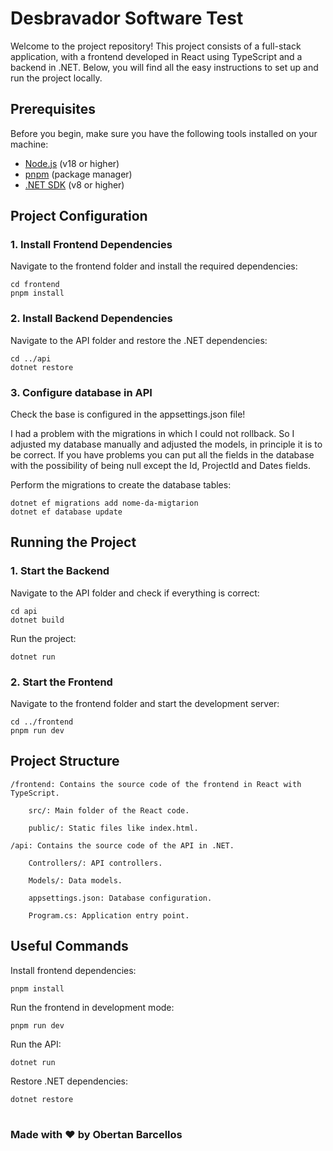 # Desbravador Software Test

Welcome to the project repository! This project consists of a full-stack application, with a frontend developed in React using TypeScript and a backend in .NET. Below, you will find all the easy instructions to set up and run the project locally.

## Prerequisites

Before you begin, make sure you have the following tools installed on your machine:

- [Node.js](https://nodejs.org/) (v18 or higher)
- [pnpm](https://pnpm.io/) (package manager)
- [.NET SDK](https://dotnet.microsoft.com/download) (v8 or higher)

## Project Configuration

### 1. Install Frontend Dependencies

Navigate to the frontend folder and install the required dependencies:

    cd frontend
    pnpm install

### 2. Install Backend Dependencies

Navigate to the API folder and restore the .NET dependencies:

    cd ../api
    dotnet restore

### 3. Configure database in API

Check the base is configured in the appsettings.json file!

I had a problem with the migrations in which I could not rollback. So I adjusted my database manually and adjusted the models, in principle it is to be correct. If you have problems you can put all the fields in the database with the possibility of being null except the Id, ProjectId and Dates fields.

Perform the migrations to create the database tables:

    dotnet ef migrations add nome-da-migtarion
    dotnet ef database update

## Running the Project

### 1. Start the Backend

Navigate to the API folder and check if everything is correct:

    cd api
    dotnet build

Run the project:

    dotnet run

### 2. Start the Frontend

Navigate to the frontend folder and start the development server:

    cd ../frontend
    pnpm run dev

## Project Structure

    /frontend: Contains the source code of the frontend in React with TypeScript.

        src/: Main folder of the React code.

        public/: Static files like index.html.

    /api: Contains the source code of the API in .NET.

        Controllers/: API controllers.

        Models/: Data models.

        appsettings.json: Database configuration.

        Program.cs: Application entry point.


## Useful Commands

Install frontend dependencies:

    pnpm install

Run the frontend in development mode: 

    pnpm run dev

Run the API: 

    dotnet run

Restore .NET dependencies: 

    dotnet restore

#
### Made with ❤️ by Obertan Barcellos
